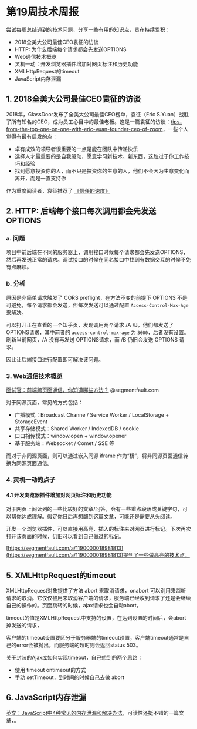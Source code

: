 # 第19周技术周报


尝试每周总结遇到的技术问题，分享一些有用的知识点，贵在持续累积：

- 2018全美大公司最佳CEO袁征的访谈
- HTTP: 为什么后端每个请求都会先发送OPTIONS
- Web通信技术概览
- 灵机一动：开发浏览器插件增加对网页标注和历史功能
- XMLHttpRequest的timeout
- JavaScript内存泄漏

## 1. 2018全美大公司最佳CEO袁征的访谈

2018年，GlassDoor发布了全美大公司最佳CEO榜单，袁征（Eric S.Yuan）战胜了所有知名的CEO，成为员工心目中的最佳老板。这是一篇袁征的访谈：[tips-from-the-top-one-on-one-with-eric-yuan-founder-ceo-of-zoom](https://thriveglobal.com/stories/tips-from-the-top-one-on-one-with-eric-yuan-founder-ceo-of-zoom/)，一些个人觉得有最有启发的点：

- 卓有成效的领导者很重要的一点是能在团队中传递快乐
- 选择人才最重要的是自我驱动，愿意学习新技术、新东西，这胜过于你工作技巧和经验
- 找到愿意投资你的人，而不只是投资你的生意的人，他们不会因为生意变化而离开，而是一直支持你

作为重度阅读者，袁征推荐了 [《信任的速度》](https://book.douban.com/subject/3175541/)


## 2. HTTP: 后端每个接口每次调用都会先发送OPTIONS


### a. 问题

项目中前后端在不同的服务器上，调用接口时候每个请求都会先发送OPTIONS，然后再发送正常的请求。调试接口的时候在同名接口中找到有数据交互的时候不免有点麻烦。

### b. 分析

原因是非简单请求触发了 CORS preflight，在方法不变的前提下 OPTIONS 不是可避免，每个请求都会发送，但每次发送可以通过配置 `Access-Control-Max-Age` 来解决。

可以打开正在查看的一个知乎页，发现调用两个请求 /A /B，他们都发送了OPTIONS请求，其中前者的 `access-control-max-age` 为 `3600`，后者没有设置。刷新当前网页，/A 没有再发送 OPTIONS请求，而 /B 仍旧会发送 OPTIONS 请求。

因此让后端接口进行配置即可解决该问题。


### 3. Web通信技术概览

[面试官：前端跨页面通信，你知道哪些方法？](https://segmentfault.com/a/1190000018731597) @segmentfault.com


对于同源页面，常见的方式包括：

- 广播模式：Broadcast Channe / Service Worker / LocalStorage + StorageEvent
- 共享存储模式：Shared Worker / IndexedDB / cookie
- 口口相传模式：window.open + window.opener
- 基于服务端：Websocket / Comet / SSE 等

而对于非同源页面，则可以通过嵌入同源 iframe 作为“桥”，将非同源页面通信转换为同源页面通信。



### 4. 灵机一动的点子

#### 4.1 开发浏览器插件增加对网页标注和历史功能

对于网页上阅读到的一些比较好的文章/问答，会有一些重点段落或关键字句，可以帮你达成理解。假定你日后再想翻到这篇文章，可能还是需要从头阅读。

开发一个浏览器插件，可以直接用高亮、插入的标注来对网页进行标记。下次再次打开该页面的时候，仍旧可以看到自己做过的标记。


[https://segmentfault.com/a/1190000018981813](https://segmentfault.com/a/1190000018981813)提到了一些做高亮的技术点。


## 5. XMLHttpRequest的timeout

XMLHttpRequest对象提供了方法 abort 来取消请求，onabort 可以别用来监听请求的取消。它仅仅被用来取消客户端的请求，服务端已经收到请求了还是会继续自己的操作的。页面跳转的时候，ajax请求也会自动abort。

timeout的值是XMLHttpRequest中支持的设置，在达到设置的时间后，会abort掉发送的请求，

客户端的timeout设置要区分于服务器端的timeout设置，客户端timeout通常是自己的error会被抛出，而服务端的超时则会返回status 503。

关于封装的Ajax库如何实现timeout，自己想到的两个思路：
- 使用 timeout ontimeout的方式
- 手动 setTimeout，到时间的时候自己去做 abort

## 6. JavaScript内存泄漏

[英文：JavaScript中4种常见的内存泄漏和解决办法](https://auth0.com/blog/four-types-of-leaks-in-your-javascript-code-and-how-to-get-rid-of-them/)，可读性还挺不错的一篇文章，。


